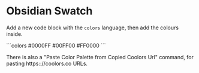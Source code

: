 # Obsidian Swatch

Add a new code block with the `colors` language, then add the colours inside.

\`\`\`colors
#0000FF
#00FF00
#FF0000
\`\`\`

There is also a "Paste Color Palette from Copied Coolors Url" command, for pasting https:://coolors.co URLs.